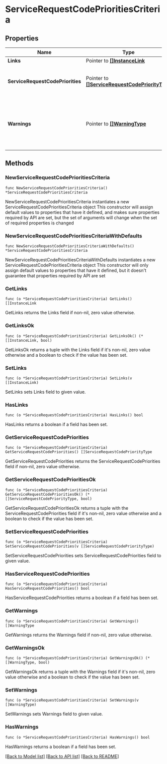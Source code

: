 # ServiceRequestCodePrioritiesCriteria

## Properties

Name | Type | Description | Notes
------------ | ------------- | ------------- | -------------
**Links** | Pointer to [**[]InstanceLink**](InstanceLink.md) |  | [optional] 
**ServiceRequestCodePriorities** | Pointer to [**[]ServiceRequestCodePriorityType**](ServiceRequestCodePriorityType.md) | List of Service Request Code Priorities. | [optional] 
**Warnings** | Pointer to [**[]WarningType**](WarningType.md) | Used in conjunction with the Success element to define a business error. | [optional] 

## Methods

### NewServiceRequestCodePrioritiesCriteria

`func NewServiceRequestCodePrioritiesCriteria() *ServiceRequestCodePrioritiesCriteria`

NewServiceRequestCodePrioritiesCriteria instantiates a new ServiceRequestCodePrioritiesCriteria object
This constructor will assign default values to properties that have it defined,
and makes sure properties required by API are set, but the set of arguments
will change when the set of required properties is changed

### NewServiceRequestCodePrioritiesCriteriaWithDefaults

`func NewServiceRequestCodePrioritiesCriteriaWithDefaults() *ServiceRequestCodePrioritiesCriteria`

NewServiceRequestCodePrioritiesCriteriaWithDefaults instantiates a new ServiceRequestCodePrioritiesCriteria object
This constructor will only assign default values to properties that have it defined,
but it doesn't guarantee that properties required by API are set

### GetLinks

`func (o *ServiceRequestCodePrioritiesCriteria) GetLinks() []InstanceLink`

GetLinks returns the Links field if non-nil, zero value otherwise.

### GetLinksOk

`func (o *ServiceRequestCodePrioritiesCriteria) GetLinksOk() (*[]InstanceLink, bool)`

GetLinksOk returns a tuple with the Links field if it's non-nil, zero value otherwise
and a boolean to check if the value has been set.

### SetLinks

`func (o *ServiceRequestCodePrioritiesCriteria) SetLinks(v []InstanceLink)`

SetLinks sets Links field to given value.

### HasLinks

`func (o *ServiceRequestCodePrioritiesCriteria) HasLinks() bool`

HasLinks returns a boolean if a field has been set.

### GetServiceRequestCodePriorities

`func (o *ServiceRequestCodePrioritiesCriteria) GetServiceRequestCodePriorities() []ServiceRequestCodePriorityType`

GetServiceRequestCodePriorities returns the ServiceRequestCodePriorities field if non-nil, zero value otherwise.

### GetServiceRequestCodePrioritiesOk

`func (o *ServiceRequestCodePrioritiesCriteria) GetServiceRequestCodePrioritiesOk() (*[]ServiceRequestCodePriorityType, bool)`

GetServiceRequestCodePrioritiesOk returns a tuple with the ServiceRequestCodePriorities field if it's non-nil, zero value otherwise
and a boolean to check if the value has been set.

### SetServiceRequestCodePriorities

`func (o *ServiceRequestCodePrioritiesCriteria) SetServiceRequestCodePriorities(v []ServiceRequestCodePriorityType)`

SetServiceRequestCodePriorities sets ServiceRequestCodePriorities field to given value.

### HasServiceRequestCodePriorities

`func (o *ServiceRequestCodePrioritiesCriteria) HasServiceRequestCodePriorities() bool`

HasServiceRequestCodePriorities returns a boolean if a field has been set.

### GetWarnings

`func (o *ServiceRequestCodePrioritiesCriteria) GetWarnings() []WarningType`

GetWarnings returns the Warnings field if non-nil, zero value otherwise.

### GetWarningsOk

`func (o *ServiceRequestCodePrioritiesCriteria) GetWarningsOk() (*[]WarningType, bool)`

GetWarningsOk returns a tuple with the Warnings field if it's non-nil, zero value otherwise
and a boolean to check if the value has been set.

### SetWarnings

`func (o *ServiceRequestCodePrioritiesCriteria) SetWarnings(v []WarningType)`

SetWarnings sets Warnings field to given value.

### HasWarnings

`func (o *ServiceRequestCodePrioritiesCriteria) HasWarnings() bool`

HasWarnings returns a boolean if a field has been set.


[[Back to Model list]](../README.md#documentation-for-models) [[Back to API list]](../README.md#documentation-for-api-endpoints) [[Back to README]](../README.md)



